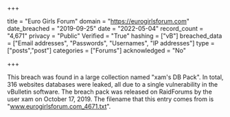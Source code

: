 +++

title = "Euro Girls Forum"
domain = "https://eurogirlsforum.com"
date_breached = "2019-09-25"
date = "2022-05-04"
record_count = "4,671"
privacy = "Public"
Verified = "True"
hashing = ["vB"]
breached_data = ["Email addresses", "Passwords", "Usernames", "IP addresses"]
type = ["posts","post"]
categories = ["Forums"]
acknowledged = "No"


+++


This breach was found in a large collection named "xam's DB Pack". In total, 316 websites databases were leaked, all due to a single vulnerability in the vBulletin software. The breach pack was released on RaidForums by the user xam on October 17, 2019. The filename that this entry comes from is "www.eurogirlsforum.com_4671.txt".

